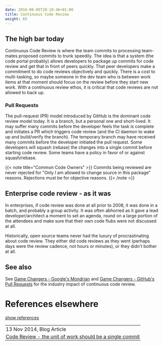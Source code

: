 ```yaml
---
date: 2016-06-05T20:10:46+01:00
title: Continuous Code Review 
weight: 65
---
```


## The high bar today

Continuous Code Review is where the team commits to processing team-mates proposed commits to trunk speedily. 
The idea is that a system (the code portal probably) allows developers to package up commits for code review and get 
that in front of peers quickly. That peer developers make a commitment to do code reviews objectively and quickly. 
There is a cost to multi-tasking, so maybe someone in the dev team who is between work items at that moment should focus 
on the review before they start new work. With a continuous review ethos, it is critical that code reviews are not 
allowed to back up.

### Pull Requests

The pull-request (PR) model introduced by GitHub is the dominant code review model today. It is a branch, but a personal
one and short-lived. It may suffer many commits before the developer feels the task is complete and initiates a PR 
which triggers code review (and the CI daemon to wake up and build/verify the branch). The temporary branch may have
received many commits before the developer initiated the pull request. Some developers will squash (rebase) the
changes into a single commit before starting code review. Some teams have a policy in favor of or against squash/rebase. 

{{< note title="Common Code Owners" >}}
Commits being reviewed are never rejected for "Only I am allowed to change source in this package" reasons. Rejections
must be for objective reasons.
{{< /note >}}

## Enterprise code review - as it was

In enterprises, if code review was done at all prior to 2008, it was done in a batch, and probably a group activity. 
It was often abhorred as it gave a lead developer/architect a moment to set an agenda, round on a large portion of the 
attendees and make sure that their own code flubs were not discussed at all.

Historically, open source teams never had the luxury of procrastinating about code review. They either did code reviews as they went 
(perhaps days were the review cadence, not hours or minutes), or they didn't bother at all.

## See also

See [Game Changers - Google's Mondrian](/game-changers/index.html#google-s-internal-devops-1998-onwards) and 
[Game Changers - GitHub's Pull Requests](/game-changers/index.html#github-s-entire-platform-2008-onwards) for the industry impact of continuous code 
review.

# References elsewhere

<a id="showHideRefs" href="javascript:toggleRefs();">show references</a>

<div>
    <table style="border: 0; box-shadow: none">
        <tr>
            <td style="padding: 2px" valign="top">13 Nov 2014, Blog Article</td>
        </tr>
        <tr>
            <td style="border-top: 0px; padding: 2px" valign="top"><a href="http://paulhammant.com/2014/11/13/code-review-the-unit-of-work-should-be-a-single-commit/">Code Review - the unit of work should be a single commit</a></td>
        </tr>
    </table>
</div>